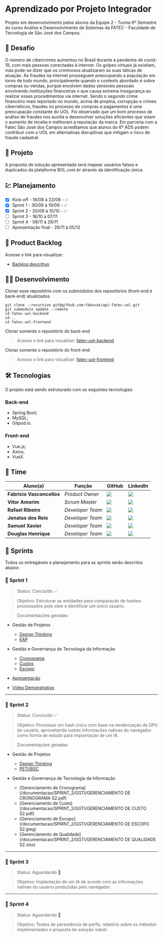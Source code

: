 # Aprendizado por Projeto Integrador
Projeto em desenvolvimento pelos alunos da Equipe 2 - Turma 6º Semestre do curso Análise e Desenvolvimento de Sistemas da FATEC - Faculdade de Tecnologia de São José dos Campos.

## 📌 Desafio
O número de cibercrimes aumentou no Brasil durante a pandemia de covid-19, com mais pessoas conectadas à internet. Os golpes virtuais já existiam, mas pode-se dizer que os criminosos atualizaram as suas táticas de atuação. As fraudes na internet prosseguem preocupando a população em torno de todo mundo, principalmente quando o contexto abordado é sobre compras ou vendas, porque envolvem dados sensíveis pessoais envolvendo instituições financeiras o que causa extrema insegurança ao realizar esses procedimentos via internet.
Sendo o segundo crime financeiro mais reportado no mundo, acima de propina, corrupção e crimes cibernéticos, fraudes no processo de compras e pagamentos é uma preocupação constante do UOL.
Foi observado que um bom processo de análise de fraudes nos auxilia a desenvolver soluções eficientes que visam o aumento de receita e melhoram a reputação da marca.
Em parceria com a Fatec São José dos Campos acreditamos que alunos do 6º ADS podem contribuir com o UOL em alternativas disruptivas que mitigam o risco de fraude cadastral.

## 🏁 Projeto
A proposta de solução apresentada será mapear usuários falsos e duplicados da plataforma BOL.com.br através da identificação única.

## 💹 Planejamento
- [x] Kick-off - 16/08 à 22/08 - ✅
- [x] Sprint 1 - 30/08 à 19/09 - ✅
- [x] Sprint 2 - 20/09 à 10/10 - ✅ 
- [ ] Sprint 3 - 18/10 à 07/11
- [ ] Sprint 4 - 08/11 à 28/11
- [ ] Apresentação final - 29/11 à 05/12

## 📃 Product Backlog
Acesse o link para visualizar:
 - [Backlog descritivo](/documentacao/backlog.rst)

## 👨‍💻 Desenvolvimento
Clonar esse repositório com os submódulos dos repositórios (front-end e back-end) atualizados
```
git clone --recursive git@github.com:fabsvas/api-fatec-uol.git
git submodule update --remote
cd fatec-uol-backend
cd ..
cd fatec-uol-frontend
```
Clonar somente o repositório do back-end
> Acesse o link para visualizar: [fatec-uol-backend](https://github.com/fabsvas/fatec-uol-backend/)

Clonar somente o repositório do front-end
> Acesso o link para visualizar: [fatec-uol-frontend](https://github.com/fabsvas/fatec-uol-backend/)

## 🛠 Tecnologias
O projeto está sendo estruturado com as seguintes tecnologias:

### Back-end
- Spring Boot;
- MySQL;
- Gitpod.io.

### Front-end
- Vue.js;
- Axios;
- VueX.

## 🏢 Time

| Aluno(a)         | Função           | GitHub                                                         | LinkedIn                                              |
| ---------------- | ---------------- | -------------------------------------------------------------- | ----------------------------------------------------- |
|__Fabrício Vasconcellos__  | *Product Owner*  | [![](https://bit.ly/3f9Xo0P)](https://github.com/fabsvas)| [![](https://bit.ly/2P1ZogM)](https://www.linkedin.com/in/fabsvas/) |
|__Vitor Amorim__  | *Scrum Master* | [![](https://bit.ly/3f9Xo0P)](https://github.com/MaguinhoD)  | [![](https://bit.ly/2P1ZogM)](https://www.linkedin.com/in/vitor-amorim-07474793/) |
|__Rafael Ribeiro__| *Developer Team* | [![](https://bit.ly/3f9Xo0P)](https://github.com/RafaRibeiroRodri) | [![](https://bit.ly/2P1ZogM)](https://www.linkedin.com/in/rafael-ribeiro-31880019b/) |
|__Jonatas dos Reis__ | *Developer Team* | [![](https://bit.ly/3f9Xo0P)](https://github.com/JonnReis)   | [![](https://bit.ly/2P1ZogM)](https://www.linkedin.com/in/jonatas-reis-a15052148/) |
|__Samuel Xavier__| *Developer Team* | [![](https://bit.ly/3f9Xo0P)](https://github.com/krusader1982) | [![](https://bit.ly/2P1ZogM)](https://www.linkedin.com/in/samuel-dias-xavier-2984a0106/) |
|__Douglas Henrique__| *Developer Team* | [![](https://bit.ly/3f9Xo0P)](https://github.com/DhBarboza) | [![](https://bit.ly/2P1ZogM)](https://www.linkedin.com/in/developer-dhbarboza/) |

## :open_file_folder: Sprints
Todos os entregáveis e planejamento para as sprints serão descritos abaixo:

### :memo: Sprint 1
> Status: Concluído ✅

> Objetivo: Estruturar as entidades para comparação de hashes processados pela view e identificar um único usuário.

> Documentações geradas:

- Gestão de Projetos
   - [Design Thinking](/documentacao/SPRINT_1/GP/Design-Thinking.pdf)
   - [EAP](/documentacao/SPRINT_1/GP/EAP.pdf)

- Gestão e Governança de Tecnologia da Informação
	- [Cronograma](/documentacao/SPRINT_1/GGTI/Gerenciamento_Cronograma_UOL.pdf)
	- [Custos](/documentacao/SPRINT_1/GGTI/Gerenciamento_Custos_UOL.pdf)
	- [Escopo](/documentacao/SPRINT_1/GGTI/Gerenciamento_Escopo_UOL.pdf)

- [Apresentação](/documentacao/SPRINT_1/Apresentação.pptx)
- [Vídeo Demonstrativo](/documentacao/SPRINT_1/Vídeo_Apresentação.mp4)

___

### :memo: Sprint 2
> Status: Concluído ✅

> Objetivo: Processar um hash único com base na renderização da GPU do usuário, aproveitando outras informações nativas do navegador como forma de estudo para implantação de um IA.

> Documentações geradas:

- Gestão de Projetos
	- [Design Thinking](/documentacao/SPRINT_2/GP/Design-Thinking.pdf)
	- [PETI/BSC](/documentacao/SPRINT_2/GP/Planejamento-Estrategico-TI.pdf)

- Gestão e Governança de Tecnologia da Informação
	- [Gerenciamento de Cronograma](/documentacao/SPRINT_2/GGTI/GERENCIAMENTO DE CRONOGRAMA S2.pdf)
	- [Gerenciamento de Custo](/documentacao/SPRINT_2/GGTI/GERENCIAMENTO DE CUSTO S2.pdf)
	- [Gerenciamento de Escopo](/documentacao/SPRINT_2/GGTI/GERENCIAMENTO DE ESCOPO S2.jpeg)
	- [Gerenciamento de Qualidade](/documentacao/SPRINT_2/GGTI/GERENCIAMENTO DE QUALIDADE S2.xlsx)
___

### :memo: Sprint 3
> Status: Aguardando :triangular_flag_on_post:

> Objetivo: Implantação de um IA de acordo com as informações nativas do usuário produzidas pelo navegador.

___

### :memo: Sprint 4
> Status: Aguardando :triangular_flag_on_post:

> Objetivo: Testes de persistência de perfis, relatório sobre os métodos implementados e proposta de solução viável.


